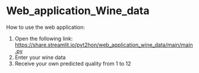 # Web_application_Wine_data
How to use the web application: 
1.	Open the following link: 
https://share.streamlit.io/pyt2hon/web_application_wine_data/main/main.py
2.	Enter your wine data
3.	Receive your own predicted quality from 1 to 12
